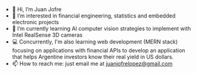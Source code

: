 - 👋 Hi, I’m Juan Jofre
- 👀 I’m interested in financial engineering, statistics and embedded electronic projects  
- 🌱 I’m currently learning AI computer vision strategies to implement with Intel RealSense 3D cameras
- 💻 Concurrently, I'm also learning web development (MERN stack) focusing on applications with financial APIs to develop an application that helps Argentine investors know their real yield in US dollars.
- 📫 How to reach me: just email me at juanjofrelopez@gmail.com

<!---
juanjofrelopez/juanjofrelopez is a ✨ special ✨ repository because its `README.md` (this file) appears on your GitHub profile.
You can click the Preview link to take a look at your changes.

- 💞️ I’m looking to collaborate on electronic projects involving music
--->
